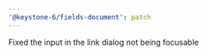 ```yaml
---
'@keystone-6/fields-document': patch
---
```


Fixed the input in the link dialog not being focusable 
